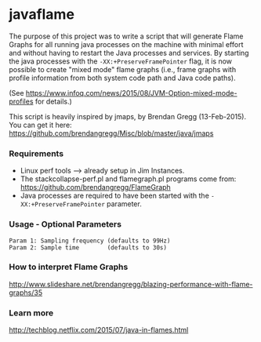 # javaflame
The purpose of this project was to write a script that will generate Flame Graphs for all running java processes on the machine with minimal effort and without having to restart the Java processes and services.  By starting the java processes with the `-XX:+PreserveFramePointer` flag, it is now possible to create "mixed mode" flame graphs (i.e., frame graphs with profile information from both system code path and Java code paths).

(See https://www.infoq.com/news/2015/08/JVM-Option-mixed-mode-profiles for details.)


This script is heavily inspired by jmaps, by Brendan Gregg (13-Feb-2015).  You can get it here:
https://github.com/brendangregg/Misc/blob/master/java/jmaps

### Requirements
* Linux perf tools --> already setup in Jim Instances.
* The stackcollapse-perf.pl and flamegraph.pl programs come from:
   https://github.com/brendangregg/FlameGraph
* Java processes are required to have been started with the `-XX:+PreserveFramePointer` parameter.

### Usage - Optional Parameters
    Param 1: Sampling frequency (defaults to 99Hz)
    Param 2: Sample time        (defaults to 30s)
 
### How to interpret Flame Graphs
  http://www.slideshare.net/brendangregg/blazing-performance-with-flame-graphs/35

### Learn more
   http://techblog.netflix.com/2015/07/java-in-flames.html
